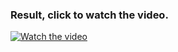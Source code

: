 ### Result, click to watch the video.
[![Watch the video](https://i.imgur.com/0gxyvxI.jpg)](https://i.imgur.com/H2m1Hv4.mp4)
